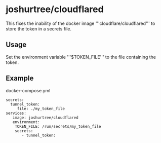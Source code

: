# joshurtree/cloudflared

This fixes the inability of the docker image '''cloudflare/cloudflared''' to store the token in a secrets file.

## Usage
Set the environment variable '''$TOKEN_FILE''' to the file containing the token.

## Example
docker-compose.yml
~~~
secrets:
  tunnel_token:
     file: ./my_token_file
services:
   image: joshurtree/cloudflared
   environment:
    TOKEN_FILE: /run/secrets/my_token_file
    secrets:
       - tunnel_token:
~~~